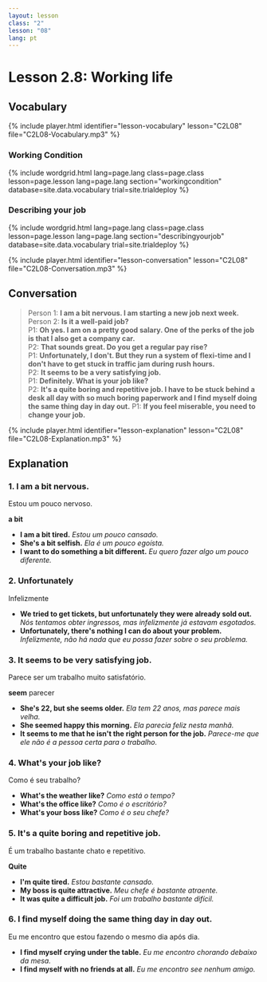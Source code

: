 ```yaml
---
layout: lesson
class: "2"
lesson: "08"
lang: pt
---
```


# Lesson 2.8: Working life 

## Vocabulary
{% include player.html identifier="lesson-vocabulary" lesson="C2L08" file="C2L08-Vocabulary.mp3" %}

### Working Condition

{% include wordgrid.html lang=page.lang
		class=page.class 
		lesson=page.lesson 
		lang=page.lang
		section="workingcondition"
		database=site.data.vocabulary 
		trial=site.trialdeploy %}



### Describing your job

{% include wordgrid.html lang=page.lang
		class=page.class 
		lesson=page.lesson 
		lang=page.lang
		section="describingyourjob"
		database=site.data.vocabulary 
		trial=site.trialdeploy %}




{% include player.html identifier="lesson-conversation" lesson="C2L08" file="C2L08-Conversation.mp3" %}
## Conversation



> Person 1: **I am a bit nervous. I am starting a new job next week.**  
> Person 2: **Is it a well-paid job?**  
> P1: **Oh yes. I am on a pretty good salary. One of the perks of the job is that I also get a company car.**  
> P2: **That sounds great. Do you get a regular pay rise?**  
> P1: **Unfortunately, I don't. But they run a system of flexi-time and I don't have to get stuck in traffic jam during rush hours.**  
> P2: **It seems to be a very satisfying job.**  
> P1: **Definitely. What is your job like?**  
> P2: **It's a quite boring and repetitive job. I have to be stuck behind a desk all day with so much boring paperwork and I find myself doing the same thing day in day out.**
> P1: **If you feel miserable, you need to change your job.**




{% include player.html identifier="lesson-explanation" lesson="C2L08" file="C2L08-Explanation.mp3" %}
## Explanation


### 1. I am a bit nervous. 

Estou um pouco nervoso. 

**a bit**

- **I am a bit tired.** *Estou um pouco cansado.*
- **She's a bit selfish.** *Ela é um pouco egoísta.*
- **I want to do something a bit different.** *Eu quero fazer algo um pouco diferente.*


### 2. Unfortunately

Infelizmente

- **We tried to get tickets, but unfortunately they were already sold out.** *Nós tentamos obter ingressos, mas infelizmente já estavam esgotados.*
- **Unfortunately, there's nothing I can do about your problem.** *Infelizmente, não há nada que eu possa fazer sobre o seu problema.*

### 3. It seems to be very satisfying job.

Parece ser um trabalho muito satisfatório.

**seem** parecer

- **She's 22, but she seems older.** *Ela tem 22 anos, mas parece mais velha.*
- **She seemed happy this morning.** *Ela parecia feliz nesta manhã.*
- **It seems to me that he isn't the right person for the job.** *Parece-me que ele não é a pessoa certa para o trabalho.*

### 4.  What's your job like?

Como é seu trabalho?


- **What's the weather like?** *Como está o tempo?*
- **What's the office like?** *Como é o escritório?*
- **What's your boss like?** *Como é o seu chefe?*

### 5.  It's a quite boring and repetitive job.

É um trabalho bastante chato e repetitivo.

**Quite**

- **I'm quite tired.** *Estou bastante cansado.*
- **My boss is quite attractive.** *Meu chefe é bastante atraente.*
- **It was quite a difficult job.** *Foi um trabalho bastante difícil.*

### 6. I find myself doing the same thing day in day out.

Eu me encontro que estou fazendo o mesmo dia após dia.

- **I find myself crying under the table.** *Eu me encontro chorando debaixo da mesa.*
- **I find myself with no friends at all.** *Eu me encontro see nenhum amigo.*
